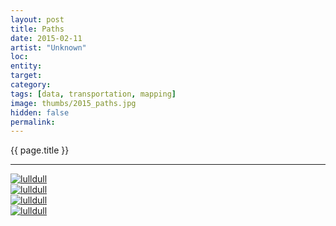 ```yaml
---
layout: post
title: Paths
date: 2015-02-11
artist: "Unknown"
loc: 
entity: 
target: 
category: 
tags: [data, transportation, mapping]
image: thumbs/2015_paths.jpg
hidden: false
permalink:
---
```





<div class="highlight2">{{ page.title }}</div>

---



<div class="post_image">
	<a href="{{ site.baseurl }}/images/posts/2015_paths/001.jpg" target="_blank">
	<img src="{{ site.baseurl }}/images/posts/2015_paths/001.jpg" alt="lulldull"></a>
</div>

<div class="post_image">
	<a href="{{ site.baseurl }}/images/posts/2015_paths/002.jpg" target="_blank">
	<img src="{{ site.baseurl }}/images/posts/2015_paths/002.jpg" alt="lulldull"></a>
</div>

<div class="post_image">
	<a href="{{ site.baseurl }}/images/posts/2015_paths/003.jpg" target="_blank">
	<img src="{{ site.baseurl }}/images/posts/2015_paths/003.jpg" alt="lulldull"></a>
</div>

<div class="post_image">
	<a href="{{ site.baseurl }}/images/posts/2015_paths/004.jpg" target="_blank">
	<img src="{{ site.baseurl }}/images/posts/2015_paths/004.jpg" alt="lulldull"></a>
</div>

